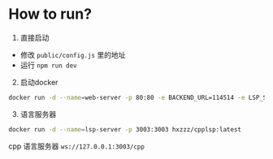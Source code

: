 # How to run?
1. 直接启动
- 修改 `public/config.js` 里的地址
- 运行 `npm run dev`

2. 启动docker
```bash
docker run -d --name=web-server -p 80:80 -e BACKEND_URL=114514 -e LSP_SERVER_URL=1919810 hxzzz/meow-paste:latest
```

3. 语言服务器
```bash
docker run -d --name=lsp-server -p 3003:3003 hxzzz/cpplsp:latest
```
cpp 语言服务器
`ws://127.0.0.1:3003/cpp`


